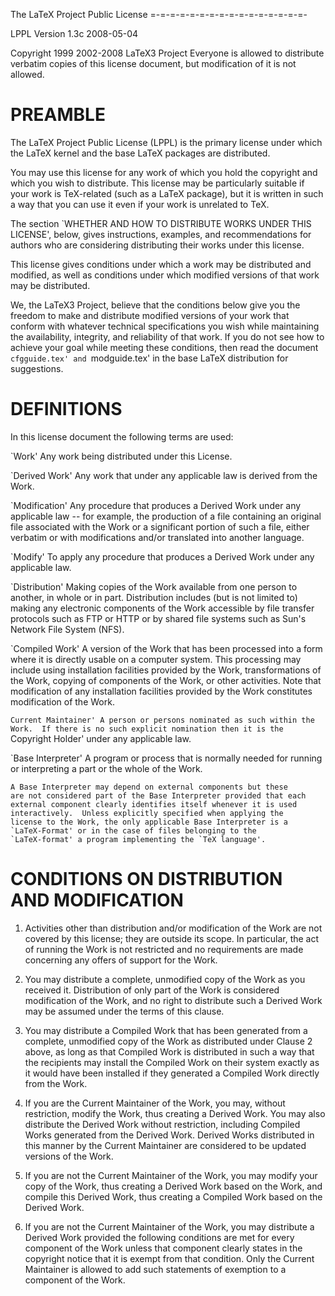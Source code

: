  The LaTeX Project Public License
=-=-=-=-=-=-=-=-=-=-=-=-=-=-=-=-

LPPL Version 1.3c  2008-05-04

Copyright 1999 2002-2008 LaTeX3 Project
    Everyone is allowed to distribute verbatim copies of this
    license document, but modification of it is not allowed.


PREAMBLE
========

The LaTeX Project Public License (LPPL) is the primary license under
which the LaTeX kernel and the base LaTeX packages are distributed.

You may use this license for any work of which you hold the copyright
and which you wish to distribute.  This license may be particularly
suitable if your work is TeX-related (such as a LaTeX package), but 
it is written in such a way that you can use it even if your work is 
unrelated to TeX.

The section `WHETHER AND HOW TO DISTRIBUTE WORKS UNDER THIS LICENSE',
below, gives instructions, examples, and recommendations for authors
who are considering distributing their works under this license.

This license gives conditions under which a work may be distributed
and modified, as well as conditions under which modified versions of
that work may be distributed.

We, the LaTeX3 Project, believe that the conditions below give you
the freedom to make and distribute modified versions of your work
that conform with whatever technical specifications you wish while
maintaining the availability, integrity, and reliability of
that work.  If you do not see how to achieve your goal while
meeting these conditions, then read the document `cfgguide.tex'
and `modguide.tex' in the base LaTeX distribution for suggestions.


DEFINITIONS
===========

In this license document the following terms are used:

   `Work'
    Any work being distributed under this License.
    
   `Derived Work'
    Any work that under any applicable law is derived from the Work.

   `Modification' 
    Any procedure that produces a Derived Work under any applicable
    law -- for example, the production of a file containing an
    original file associated with the Work or a significant portion of
    such a file, either verbatim or with modifications and/or
    translated into another language.

   `Modify'
    To apply any procedure that produces a Derived Work under any
    applicable law.
    
   `Distribution'
    Making copies of the Work available from one person to another, in
    whole or in part.  Distribution includes (but is not limited to)
    making any electronic components of the Work accessible by
    file transfer protocols such as FTP or HTTP or by shared file
    systems such as Sun's Network File System (NFS).

   `Compiled Work'
    A version of the Work that has been processed into a form where it
    is directly usable on a computer system.  This processing may
    include using installation facilities provided by the Work,
    transformations of the Work, copying of components of the Work, or
    other activities.  Note that modification of any installation
    facilities provided by the Work constitutes modification of the Work.

   `Current Maintainer'
    A person or persons nominated as such within the Work.  If there is
    no such explicit nomination then it is the `Copyright Holder' under
    any applicable law.

   `Base Interpreter' 
    A program or process that is normally needed for running or
    interpreting a part or the whole of the Work.    

    A Base Interpreter may depend on external components but these
    are not considered part of the Base Interpreter provided that each
    external component clearly identifies itself whenever it is used
    interactively.  Unless explicitly specified when applying the
    license to the Work, the only applicable Base Interpreter is a
    `LaTeX-Format' or in the case of files belonging to the 
    `LaTeX-format' a program implementing the `TeX language'.



CONDITIONS ON DISTRIBUTION AND MODIFICATION
===========================================

1.  Activities other than distribution and/or modification of the Work
are not covered by this license; they are outside its scope.  In
particular, the act of running the Work is not restricted and no
requirements are made concerning any offers of support for the Work.

2.  You may distribute a complete, unmodified copy of the Work as you
received it.  Distribution of only part of the Work is considered
modification of the Work, and no right to distribute such a Derived
Work may be assumed under the terms of this clause.

3.  You may distribute a Compiled Work that has been generated from a
complete, unmodified copy of the Work as distributed under Clause 2
above, as long as that Compiled Work is distributed in such a way that
the recipients may install the Compiled Work on their system exactly
as it would have been installed if they generated a Compiled Work
directly from the Work.

4.  If you are the Current Maintainer of the Work, you may, without
restriction, modify the Work, thus creating a Derived Work.  You may
also distribute the Derived Work without restriction, including
Compiled Works generated from the Derived Work.  Derived Works
distributed in this manner by the Current Maintainer are considered to
be updated versions of the Work.

5.  If you are not the Current Maintainer of the Work, you may modify
your copy of the Work, thus creating a Derived Work based on the Work,
and compile this Derived Work, thus creating a Compiled Work based on
the Derived Work.

6.  If you are not the Current Maintainer of the Work, you may
distribute a Derived Work provided the following conditions are met
for every component of the Work unless that component clearly states
in the copyright notice that it is exempt from that condition.  Only
the Current Maintainer is allowed to add such statements of exemption 
to a component of the Work. 
